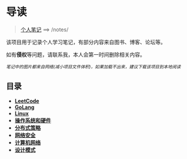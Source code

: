 #  导读

> [个人笔记](/notes/) ==> /notes/

该项目用于记录个人学习笔记，有部分内容来自图书、博客、论坛等。

如有**侵权**等问题，请联系我，本人会第一时间删除相关内容。

*<small>笔记中的图片都来自网络(减小项目文件体积)，如果加载不出来，建议下载该项目到本地阅读</small>*

## 目录

* [**LeetCode**](/study/LeetCode_Study/README)
* [**GoLang**](/study/GoLang/README)
* [**Linux**](/study/Linux/README)
* [**操作系统和硬件**](/study/操作系统和硬件/README)
* [**分布式策略**](/study/分布式策略/README)
* [**网络安全**](/study/网络安全/README)
* [**计算机网络**](/study/计算机网络/README)
* [**设计模式**](/study/设计模式/README)